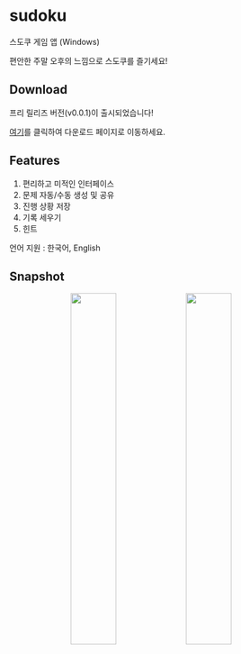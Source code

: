 # sudoku
스도쿠 게임 앱 (Windows)

편안한 주말 오후의 느낌으로 스도쿠를 즐기세요!

## Download

프리 릴리즈 버전(v0.0.1)이 출시되었습니다!

<a href="https://github.com/CHOYUNSIG/sudoku/releases/tag/v0.0.1">여기</a>를 클릭하여 다운로드 페이지로 이동하세요.

## Features

1. 편리하고 미적인 인터페이스
2. 문제 자동/수동 생성 및 공유
3. 진행 상황 저장
4. 기록 세우기
5. 힌트

언어 지원 : 한국어, English

## Snapshot

<div align=center>
  <img width="40%" src="https://github.com/CHOYUNSIG/sudoku/assets/61886049/1a02bf39-d818-462c-b132-3bad617fae9e"/>
  <img width="40%" src="https://github.com/CHOYUNSIG/sudoku/assets/61886049/c7c4ba50-2c4f-4f92-8781-ad8a3b92274b"/>
</div>
